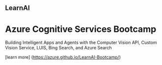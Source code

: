 ## LearnAI
# Azure Cognitive Services Bootcamp
Building Intelligent Apps and Agents with the Computer Vision API, Custom Vision Service, LUIS, Bing Search, and Azure Search

[learn more] (https://azure.github.io/LearnAI-Bootcamp/)
